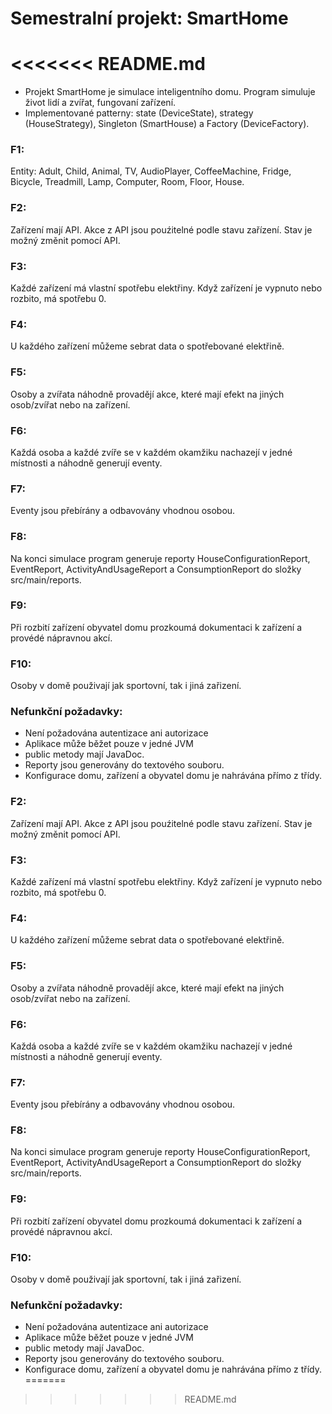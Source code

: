 # Semestralní projekt: SmartHome
<<<<<<< README.md
=======

- Projekt SmartHome je simulace inteligentního domu. Program simuluje život lidí a zvířat, fungovaní zařízení.
- Implementované patterny: state (DeviceState), strategy (HouseStrategy), Singleton (SmartHouse) a Factory (DeviceFactory).

### F1:
Entity: Adult, Child, Animal, TV, AudioPlayer, CoffeeMachine, Fridge, Bicycle, Treadmill, Lamp, Computer, Room, Floor, House.

### F2:
Zařízení mají API. Akce z API jsou pouźitelné podle stavu zařízení. Stav je možný změnit pomocí API.

### F3:
Každé zařízení má vlastní spotřebu elektřiny. Když zařízení je vypnuto nebo rozbito, má spotřebu 0.

### F4:
U každého zařízení můžeme sebrat data o spotřebované elektřině.

### F5:
Osoby a zvířata náhodně provadějí akce, které mají efekt na jiných osob/zvířat nebo na zařízení.

### F6:
Každá osoba a každé zvíře se v každém okamžiku nachazejí v jedné místnosti a náhodně generují eventy.

### F7:
Eventy jsou přebírány a odbavovány vhodnou osobou.

### F8:
Na konci simulace program generuje reporty HouseConfigurationReport, EventReport, ActivityAndUsageReport a ConsumptionReport do složky src/main/reports.

### F9:
Při rozbití zařízení obyvatel domu prozkoumá dokumentaci k zařízení a provédé nápravnou akcí.

### F10:
Osoby v domě použivají jak sportovní, tak i jiná zařizení.

### Nefunkční požadavky:
- Není požadována autentizace ani autorizace
- Aplikace může běžet pouze v jedné JVM
- public metody mají JavaDoc.
- Reporty jsou generovány do textového souboru.
- Konfigurace domu, zařízení a obyvatel domu je nahrávána přímo z třídy.

### F2:
Zařízení mají API. Akce z API jsou pouźitelné podle stavu zařízení. Stav je možný změnit pomocí API.

### F3:
Každé zařízení má vlastní spotřebu elektřiny. Když zařízení je vypnuto nebo rozbito, má spotřebu 0.

### F4:
U každého zařízení můžeme sebrat data o spotřebované elektřině.

### F5:
Osoby a zvířata náhodně provadějí akce, které mají efekt na jiných osob/zvířat nebo na zařízení.

### F6:
Každá osoba a každé zvíře se v každém okamžiku nachazejí v jedné místnosti a náhodně generují eventy.

### F7:
Eventy jsou přebírány a odbavovány vhodnou osobou.

### F8:
Na konci simulace program generuje reporty HouseConfigurationReport, EventReport, ActivityAndUsageReport a ConsumptionReport do složky src/main/reports.

### F9:
Při rozbití zařízení obyvatel domu prozkoumá dokumentaci k zařízení a provédé nápravnou akcí.

### F10:
Osoby v domě použivají jak sportovní, tak i jiná zařizení.

### Nefunkční požadavky:
- Není požadována autentizace ani autorizace
- Aplikace může běžet pouze v jedné JVM
- public metody mají JavaDoc.
- Reporty jsou generovány do textového souboru.
- Konfigurace domu, zařízení a obyvatel domu je nahrávána přímo z třídy.
=======

>>>>>>> README.md
